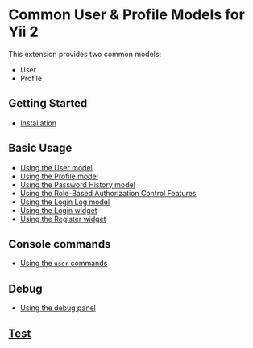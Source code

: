 # Common User & Profile Models for Yii 2

This extension provides two common models:
- User
- Profile

## Getting Started

- [Installation](Installation.md)

## Basic Usage

- [Using the User model](usage-user.md)
- [Using the Profile model](usage-profile.md)
- [Using the Password History model](usage-password-history.md)
- [Using the Role-Based Authorization Control Features](usage-rbac.md)
- [Using the Login Log model](usage-login-log.md)
- [Using the Login widget](usage-login-widget.md)
- [Using the Register widget](usage-register-widget.md)

## Console commands

- [Using the `user` commands](usage-console-user-commands.md)

## Debug

- [Using the debug panel](usage-debug.md)

## [Test](Test.md)